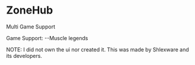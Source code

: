 # ZoneHub
Multi Game Support

Game Support:
--Muscle legends



























NOTE: I did not own the ui nor created it. This was made by Shlexware and its developers.
